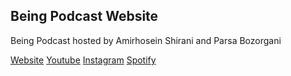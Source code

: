 ## Being Podcast Website

Being Podcast hosted by Amirhosein Shirani and Parsa Bozorgani

<a href="">Website</a>
<a href="">Youtube</a>
<a href="">Instagram</a>
<a href="">Spotify</a>
